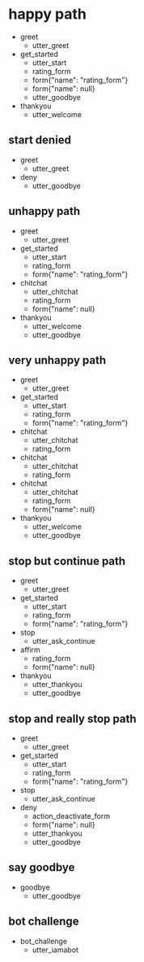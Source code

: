 # happy path
* greet
    - utter_greet
* get_started
    - utter_start
    - rating_form
    - form{"name": "rating_form"}
    - form{"name": null}
    - utter_goodbye
* thankyou
    - utter_welcome

## start denied
* greet
    - utter_greet
* deny
    - utter_goodbye

## unhappy path
* greet
    - utter_greet
* get_started
    - utter_start
    - rating_form
    - form{"name": "rating_form"}
* chitchat
    - utter_chitchat
    - rating_form
    - form{"name": null}
* thankyou
    - utter_welcome
    - utter_goodbye

## very unhappy path
* greet
    - utter_greet
* get_started
    - utter_start
    - rating_form
    - form{"name": "rating_form"}
* chitchat
    - utter_chitchat
    - rating_form
* chitchat
    - utter_chitchat
    - rating_form
* chitchat
    - utter_chitchat
    - rating_form
    - form{"name": null}
* thankyou
    - utter_welcome
    - utter_goodbye

## stop but continue path
* greet
    - utter_greet
* get_started
    - utter_start
    - rating_form
    - form{"name": "rating_form"}
* stop
    - utter_ask_continue
* affirm
    - rating_form
    - form{"name": null}
* thankyou
    - utter_thankyou
    - utter_goodbye

## stop and really stop path
* greet
    - utter_greet
* get_started
    - utter_start
    - rating_form
    - form{"name": "rating_form"}
* stop
    - utter_ask_continue
* deny
    - action_deactivate_form
    - form{"name": null}
    - utter_thankyou
    - utter_goodbye


## say goodbye
* goodbye
  - utter_goodbye

## bot challenge
* bot_challenge
  - utter_iamabot
